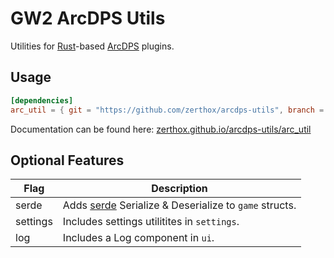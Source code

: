 # GW2 ArcDPS Utils
Utilities for [Rust](https://www.rust-lang.org/learn/get-started)-based [ArcDPS](https://deltaconnected.com/arcdps) plugins.

## Usage
```toml
[dependencies]
arc_util = { git = "https://github.com/zerthox/arcdps-utils", branch = "0.7.x" }
```

Documentation can be found here: [zerthox.github.io/arcdps-utils/arc_util](https://zerthox.github.io/arcdps-utils/arc_util/)

## Optional Features
| Flag | Description |
| --- | --- |
| serde | Adds [serde](https://serde.rs/) Serialize & Deserialize to `game` structs.
| settings | Includes settings utilitites in `settings`.
| log | Includes a Log component in `ui`.
